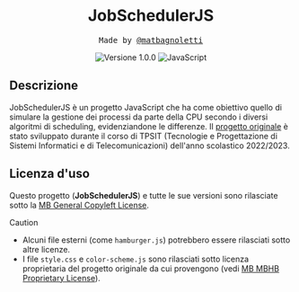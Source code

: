 <h1 align="center">JobSchedulerJS</h1>

<p align="center" style="font-family: monospace">Made by <a href="https://github.com/matbagnoletti">@matbagnoletti</a></p>
<p align="center">
    <img src="https://img.shields.io/badge/Version-1.0.0-green?style=for-the-badge" alt="Versione 1.0.0">
    <img src="https://img.shields.io/badge/Language-JavaScript-orange?style=for-the-badge" alt="JavaScript">
</p>

## Descrizione
JobSchedulerJS è un progetto JavaScript che ha come obiettivo quello di simulare la gestione dei processi da parte della CPU secondo i diversi algoritmi di scheduling, evidenziandone le differenze.
Il [progetto originale](https://replit.com/@MatteoBagnolett/Algoritmi-di-scheduling-Matteo-Bagnoletti-Tini) è stato sviluppato durante il corso di TPSIT (Tecnologie e Progettazione di Sistemi Informatici e di Telecomunicazioni) dell'anno scolastico 2022/2023.

## Licenza d'uso
Questo progetto (**JobSchedulerJS**) e tutte le sue versioni sono rilasciate sotto la [MB General Copyleft License](LICENSE).

> [!CAUTION]
> 
> - Alcuni file esterni (come `hamburger.js`) potrebbero essere rilasciati sotto altre licenze.
> - I file `style.css` e `color-scheme.js` sono rilasciati sotto licenza proprietaria del progetto originale da cui provengono (vedi [MB MBHB Proprietary License](LICENSEMBHB)).